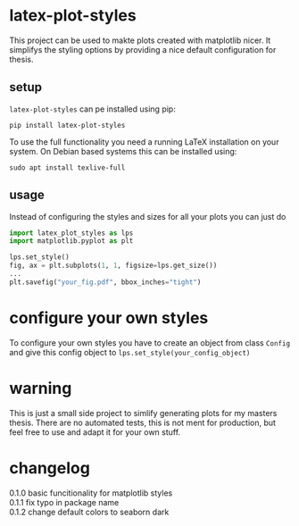 # latex-plot-styles
This project can be used to makte plots created with matplotlib nicer. It simplifys the styling options by providing a nice default configuration for thesis.

## setup
`latex-plot-styles` can pe installed using pip:
```
pip install latex-plot-styles
```
To use the full functionality you need a running LaTeX installation on your system. On Debian based systems this can be installed using:
```
sudo apt install texlive-full
```

## usage
Instead of configuring the styles and sizes for all your plots you can just do
```Python
import latex_plot_styles as lps
import matplotlib.pyplot as plt

lps.set_style()
fig, ax = plt.subplots(1, 1, figsize=lps.get_size())
...
plt.savefig("your_fig.pdf", bbox_inches="tight")
```

# configure your own styles
To configure your own styles you have to create an object from class `Config` and give this config object to `lps.set_style(your_config_object)`

# warning
This is just a small side project to simlify generating plots for my masters thesis. There are no automated tests, this is not ment for production, but feel free to use and adapt it for your own stuff. 

# changelog
0.1.0 basic funcitionality for matplotlib styles<br>
0.1.1 fix typo in package name<br>
0.1.2 change default colors to seaborn dark<br>